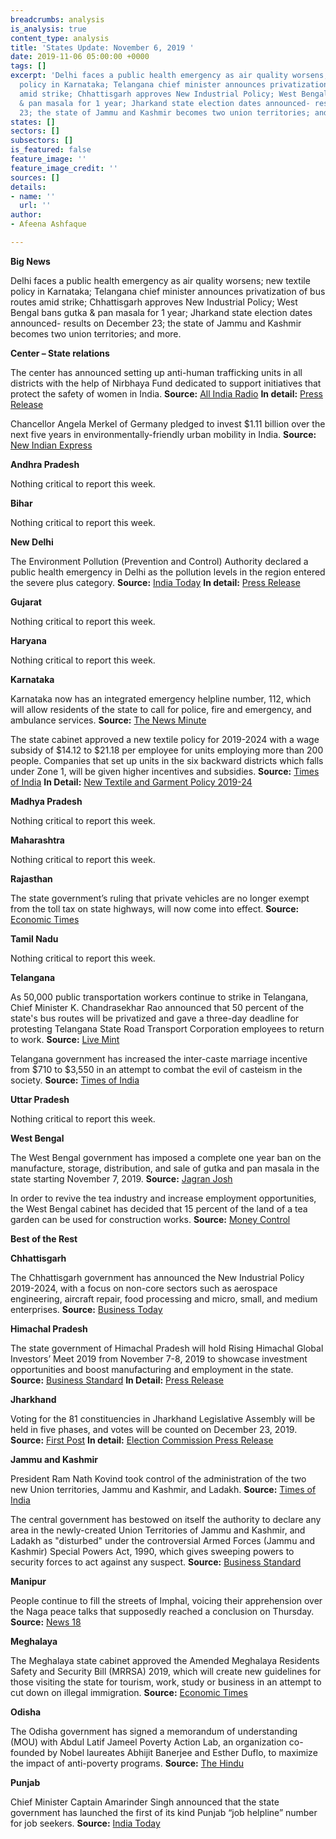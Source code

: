 ```yaml
---
breadcrumbs: analysis
is_analysis: true
content_type: analysis
title: 'States Update: November 6, 2019 '
date: 2019-11-06 05:00:00 +0000
tags: []
excerpt: 'Delhi faces a public health emergency as air quality worsens; new textile
  policy in Karnataka; Telangana chief minister announces privatization of bus routes
  amid strike; Chhattisgarh approves New Industrial Policy; West Bengal bans gutka
  & pan masala for 1 year; Jharkand state election dates announced- results on December
  23; the state of Jammu and Kashmir becomes two union territories; and more. '
states: []
sectors: []
subsectors: []
is_featured: false
feature_image: ''
feature_image_credit: ''
sources: []
details:
- name: ''
  url: ''
author:
- Afeena Ashfaque

---
```

**Big News**

Delhi faces a public health emergency as air quality worsens; new textile policy in Karnataka; Telangana chief minister announces privatization of bus routes amid strike; Chhattisgarh approves New Industrial Policy; West Bengal bans gutka & pan masala for 1 year; Jharkand state election dates announced- results on December 23; the state of Jammu and Kashmir becomes two union territories; and more.

**Center – State relations**

The center has announced setting up anti-human trafficking units in all districts with the help of Nirbhaya Fund dedicated to support initiatives that protect the safety of women in India. **Source:** [All India Radio](http://www.newsonair.com/News?title=Govt-announces-setting-up-anti-human-trafficking-units-in-all-districts-with-help-of-Nirbhaya-Fund&id=373919) **In detail:** [Press Release](https://pib.gov.in/newsite/PrintRelease.aspx?relid=194201)

Chancellor Angela Merkel of Germany pledged to invest $1.11 billion over the next five years in environmentally-friendly urban mobility in India. **Source:** [New Indian Express](http://www.newindianexpress.com/nation/2019/nov/02/germany-to-invest-rs-7913-crores-for-green-urban-mobility-in-india-2056137.html)

**Andhra Pradesh**

Nothing critical to report this week.

**Bihar**

Nothing critical to report this week.

**New Delhi**

The Environment Pollution (Prevention and Control) Authority declared a public health emergency in Delhi as the pollution levels in the region entered the severe plus category. **Source:** [India Today](https://www.indiatoday.in/mail-today/story/pollution-crisis-health-emergency-declared-delhi-ncr-politicians-play-blame-game-1614971-2019-11-02) **In detail:** [Press Release](https://pib.gov.in/newsite/PrintRelease.aspx?relid=194225)

**Gujarat**

Nothing critical to report this week.

**Haryana**

Nothing critical to report this week.

**Karnataka**

Karnataka now has an integrated emergency helpline number, 112, which will allow residents of the state to call for police, fire and emergency, and ambulance services. **Source:** [The News Minute](https://www.thenewsminute.com/article/karnataka-govt-launches-new-emergency-helpline-number-112-111544)

The state cabinet approved a new textile policy for 2019-2024 with a wage subsidy of $14.12 to $21.18 per employee for units employing more than 200 people. Companies that set up units in the six backward districts which falls under Zone 1, will be given higher incentives and subsidies. **Source:** [Times of India](https://timesofindia.indiatimes.com/city/bengaluru/karnataka-new-textile-policy-to-create-5-lakh-jobs/articleshowprint/71846712.cms) **In Detail:** [New Textile and Garment Policy 2019-24](http://www.cogitasia.com/wp-content/uploads/2019/11/New-Textile-Garment-Policy-2019-24.pdf)

**Madhya Pradesh**

Nothing critical to report this week.

**Maharashtra**

Nothing critical to report this week.

**Rajasthan**

The state government’s ruling that private vehicles are no longer exempt from the toll tax on state highways, will now come into effect. **Source:** [Economic Times](https://auto.economictimes.indiatimes.com/news/industry/rajasthan-govt-ends-exemption-to-pvt-vehicles-from-toll-tax-on-state-highways/71839581)

**Tamil Nadu**

Nothing critical to report this week.

**Telangana**

As 50,000 public transportation workers continue to strike in Telangana, Chief Minister K. Chandrasekhar Rao announced that 50 percent of the state's bus routes will be privatized and gave a three-day deadline for protesting Telangana State Road Transport Corporation employees to return to work. **Source:** [Live Mint](https://www.livemint.com/news/india/in-crusade-to-end-strike-in-telangana-kcr-to-privatize-50-of-public-transport-11572715988305.html)

Telangana government has increased the inter-caste marriage incentive from $710 to $3,550 in an attempt to combat the evil of casteism in the society. **Source:** [Times of India](https://timesofindia.indiatimes.com/city/hyderabad/telangana-govt-increases-incentives-for-inter-caste-marriages/articleshowprint/71842348.cms)

**Uttar Pradesh**

Nothing critical to report this week.

**West Bengal**

The West Bengal government has imposed a complete one year ban on the manufacture, storage, distribution, and sale of gutka and pan masala in the state starting November 7, 2019. **Source:** [Jagran Josh](https://www.jagranjosh.com/current-affairs/west-bengal-puts-complete-ban-on-manufacture-storage-sale-of-gutka-pan-masala-1572582367-1)

In order to revive the tea industry and increase employment opportunities, the West Bengal cabinet has decided that 15 percent of the land of a tea garden can be used for construction works. **Source:** [Money Control](https://www.moneycontrol.com/news/business/real-estate/west-bengal-cabinet-allows-construction-at-15-land-of-tea-gardens-4593421.html)

**Best of the Rest**

**Chhattisgarh**

The Chhattisgarh government has announced the New Industrial Policy 2019-2024, with a focus on non-core sectors such as aerospace engineering, aircraft repair, food processing and micro, small, and medium enterprises. **Source:** [Business Today](https://www.businesstoday.in/current/economy-politics/chhattisgarh-new-industrial-policy-focus-on-industries-in-naxal-hit-areas-cm-bhupesh-baghel--non-core-sectors/story/388142.html)

**Himachal Pradesh**

The state government of Himachal Pradesh will hold Rising Himachal Global Investors’ Meet 2019 from November 7-8, 2019 to showcase investment opportunities and boost manufacturing and employment in the state. **Source:** [Business Standard](https://www.business-standard.com/article/news-ani/piyush-goyal-to-attend-rising-himachal-global-investors-meet-2019-119110500926_1.html) **In Detail:** [Press Release](https://pib.gov.in/PressReleasePage.aspx?PRID=1590412#.XcF03IpumjI.twitter)

**Jharkhand**

Voting for the 81 constituencies in Jharkhand Legislative Assembly will be held in five phases, and votes will be counted on December 23, 2019. **Source:** [First Post](https://www.firstpost.com/politics/jharkhand-election-date-2019-ec-announces-five-phase-polling-from-30-nov-votes-to-be-counted-on-23-dec-7586491.html) **In detail:** [Election Commission Press Release](https://eci.gov.in/files/file/11149-schedule-for-general-election-to-the-legislative-assembly-of-jharkhand-2019/)

**Jammu and Kashmir**

President Ram Nath Kovind took control of the administration of the two new Union territories, Jammu and Kashmir, and Ladakh. **Source:** [Times of India](https://timesofindia.indiatimes.com/india/jammu-and-kashmir-transitions-from-state-into-two-union-territories/articleshow/71835777.cms)

The central government has bestowed on itself the authority to declare any area in the newly-created Union Territories of Jammu and Kashmir, and Ladakh as "disturbed" under the controversial Armed Forces (Jammu and Kashmir) Special Powers Act, 1990, which gives sweeping powers to security forces to act against any suspect. **Source:** [Business Standard](https://www.business-standard.com/article/pti-stories/centre-bestows-on-itself-powers-to-declare-any-area-in-jk-disturbed-under-afspa-119110100967_1.html)

**Manipur**

People continue to fill the streets of Imphal, voicing their apprehension over the Naga peace talks that supposedly reached a conclusion on Thursday. **Source:** [News 18](https://www.news18.com/news/politics/cocomi-sets-3-day-deadline-for-manipur-govt-to-disclose-details-of-naga-talks-2370979.html)

**Meghalaya**

The Meghalaya state cabinet approved the Amended Meghalaya Residents Safety and Security Bill (MRRSA) 2019, which will create new guidelines for those visiting the state for tourism, work, study or business in an attempt to cut down on illegal immigration. **Source:** [Economic Times](https://economictimes.indiatimes.com/news/politics-and-nation/meghalaya-adds-more-teeth-to-residents-safety-act-cabinet-issues-ordinance/articleshow/71862735.cms)

**Odisha**

The Odisha government has signed a memorandum of understanding (MOU) with Abdul Latif Jameel Poverty Action Lab, an organization co-founded by Nobel laureates Abhijit Banerjee and Esther Duflo, to maximize the impact of anti-poverty programs. **Source:** [The Hindu](https://www.thehindu.com/news/national/other-states/odisha-govt-partners-with-j-pal-to-minimise-poverty/article29851718.ece)

**Punjab**

Chief Minister Captain Amarinder Singh announced that the state government has launched the first of its kind Punjab “job helpline” number for job seekers. **Source:** [India Today](https://www.indiatoday.in/education-today/news/story/cm-amarinder-singh-launches-first-of-its-kind-punjab-job-helpline-for-job-seekers-1615093-2019-11-02)
